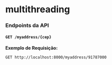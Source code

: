 # multithreading

### Endpoints da API

#### `GET /myaddress/{cep}`

**Exemplo de Requisição:**
```
GET http://localhost:8000/myaddress/91787000
```